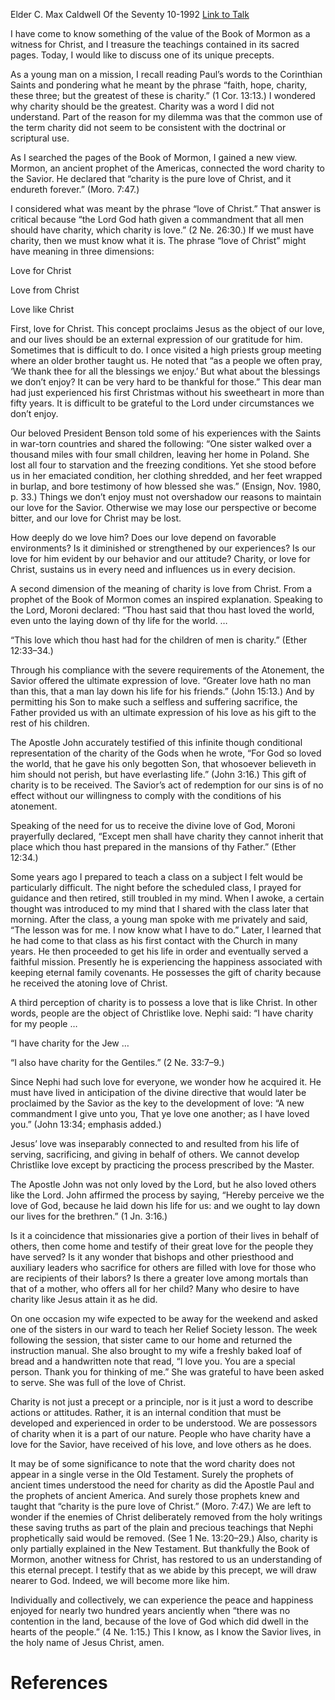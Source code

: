 Elder C. Max Caldwell
Of the Seventy
10-1992
[Link to Talk](https://www.churchofjesuschrist.org/study/general-conference/1992/10/love-of-christ?lang=eng)

I have come to know something of the value of the Book of Mormon as a witness for Christ, and I treasure the teachings contained in its sacred pages. Today, I would like to discuss one of its unique precepts.

As a young man on a mission, I recall reading Paul’s words to the Corinthian Saints and pondering what he meant by the phrase “faith, hope, charity, these three; but the greatest of these is charity.” (1 Cor. 13:13.) I wondered why charity should be the greatest. Charity was a word I did not understand. Part of the reason for my dilemma was that the common use of the term charity did not seem to be consistent with the doctrinal or scriptural use.

As I searched the pages of the Book of Mormon, I gained a new view. Mormon, an ancient prophet of the Americas, connected the word charity to the Savior. He declared that “charity is the pure love of Christ, and it endureth forever.” (Moro. 7:47.)

I considered what was meant by the phrase “love of Christ.” That answer is critical because “the Lord God hath given a commandment that all men should have charity, which charity is love.” (2 Ne. 26:30.) If we must have charity, then we must know what it is. The phrase “love of Christ” might have meaning in three dimensions:





Love for Christ





Love from Christ





Love like Christ





First, love for Christ. This concept proclaims Jesus as the object of our love, and our lives should be an external expression of our gratitude for him. Sometimes that is difficult to do. I once visited a high priests group meeting where an older brother taught us. He noted that “as a people we often pray, ‘We thank thee for all the blessings we enjoy.’ But what about the blessings we don’t enjoy? It can be very hard to be thankful for those.” This dear man had just experienced his first Christmas without his sweetheart in more than fifty years. It is difficult to be grateful to the Lord under circumstances we don’t enjoy.

Our beloved President Benson told some of his experiences with the Saints in war-torn countries and shared the following: “One sister walked over a thousand miles with four small children, leaving her home in Poland. She lost all four to starvation and the freezing conditions. Yet she stood before us in her emaciated condition, her clothing shredded, and her feet wrapped in burlap, and bore testimony of how blessed she was.” (Ensign, Nov. 1980, p. 33.) Things we don’t enjoy must not overshadow our reasons to maintain our love for the Savior. Otherwise we may lose our perspective or become bitter, and our love for Christ may be lost.

How deeply do we love him? Does our love depend on favorable environments? Is it diminished or strengthened by our experiences? Is our love for him evident by our behavior and our attitude? Charity, or love for Christ, sustains us in every need and influences us in every decision.

A second dimension of the meaning of charity is love from Christ. From a prophet of the Book of Mormon comes an inspired explanation. Speaking to the Lord, Moroni declared: “Thou hast said that thou hast loved the world, even unto the laying down of thy life for the world. …

“This love which thou hast had for the children of men is charity.” (Ether 12:33–34.)

Through his compliance with the severe requirements of the Atonement, the Savior offered the ultimate expression of love. “Greater love hath no man than this, that a man lay down his life for his friends.” (John 15:13.) And by permitting his Son to make such a selfless and suffering sacrifice, the Father provided us with an ultimate expression of his love as his gift to the rest of his children.

The Apostle John accurately testified of this infinite though conditional representation of the charity of the Gods when he wrote, “For God so loved the world, that he gave his only begotten Son, that whosoever believeth in him should not perish, but have everlasting life.” (John 3:16.) This gift of charity is to be received. The Savior’s act of redemption for our sins is of no effect without our willingness to comply with the conditions of his atonement.

Speaking of the need for us to receive the divine love of God, Moroni prayerfully declared, “Except men shall have charity they cannot inherit that place which thou hast prepared in the mansions of thy Father.” (Ether 12:34.)

Some years ago I prepared to teach a class on a subject I felt would be particularly difficult. The night before the scheduled class, I prayed for guidance and then retired, still troubled in my mind. When I awoke, a certain thought was introduced to my mind that I shared with the class later that morning. After the class, a young man spoke with me privately and said, “The lesson was for me. I now know what I have to do.” Later, I learned that he had come to that class as his first contact with the Church in many years. He then proceeded to get his life in order and eventually served a faithful mission. Presently he is experiencing the happiness associated with keeping eternal family covenants. He possesses the gift of charity because he received the atoning love of Christ.

A third perception of charity is to possess a love that is like Christ. In other words, people are the object of Christlike love. Nephi said: “I have charity for my people …

“I have charity for the Jew …

“I also have charity for the Gentiles.” (2 Ne. 33:7–9.)

Since Nephi had such love for everyone, we wonder how he acquired it. He must have lived in anticipation of the divine directive that would later be proclaimed by the Savior as the key to the development of love: “A new commandment I give unto you, That ye love one another; as I have loved you.” (John 13:34; emphasis added.)

Jesus’ love was inseparably connected to and resulted from his life of serving, sacrificing, and giving in behalf of others. We cannot develop Christlike love except by practicing the process prescribed by the Master.

The Apostle John was not only loved by the Lord, but he also loved others like the Lord. John affirmed the process by saying, “Hereby perceive we the love of God, because he laid down his life for us: and we ought to lay down our lives for the brethren.” (1 Jn. 3:16.)

Is it a coincidence that missionaries give a portion of their lives in behalf of others, then come home and testify of their great love for the people they have served? Is it any wonder that bishops and other priesthood and auxiliary leaders who sacrifice for others are filled with love for those who are recipients of their labors? Is there a greater love among mortals than that of a mother, who offers all for her child? Many who desire to have charity like Jesus attain it as he did.

On one occasion my wife expected to be away for the weekend and asked one of the sisters in our ward to teach her Relief Society lesson. The week following the session, that sister came to our home and returned the instruction manual. She also brought to my wife a freshly baked loaf of bread and a handwritten note that read, “I love you. You are a special person. Thank you for thinking of me.” She was grateful to have been asked to serve. She was full of the love of Christ.

Charity is not just a precept or a principle, nor is it just a word to describe actions or attitudes. Rather, it is an internal condition that must be developed and experienced in order to be understood. We are possessors of charity when it is a part of our nature. People who have charity have a love for the Savior, have received of his love, and love others as he does.

It may be of some significance to note that the word charity does not appear in a single verse in the Old Testament. Surely the prophets of ancient times understood the need for charity as did the Apostle Paul and the prophets of ancient America. And surely those prophets knew and taught that “charity is the pure love of Christ.” (Moro. 7:47.) We are left to wonder if the enemies of Christ deliberately removed from the holy writings these saving truths as part of the plain and precious teachings that Nephi prophetically said would be removed. (See 1 Ne. 13:20–29.) Also, charity is only partially explained in the New Testament. But thankfully the Book of Mormon, another witness for Christ, has restored to us an understanding of this eternal precept. I testify that as we abide by this precept, we will draw nearer to God. Indeed, we will become more like him.

Individually and collectively, we can experience the peace and happiness enjoyed for nearly two hundred years anciently when “there was no contention in the land, because of the love of God which did dwell in the hearts of the people.” (4 Ne. 1:15.) This I know, as I know the Savior lives, in the holy name of Jesus Christ, amen.

# References
